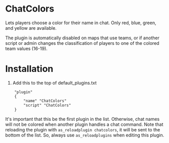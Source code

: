 # ChatColors
Lets players choose a color for their name in chat. Only red, blue, green, and yellow are available.  

The plugin is automatically disabled on maps that use teams, or if another script or admin changes the classification of players to one of the colored team values (16-19).

# Installation
1. Add this to the top of default_plugins.txt
```
    "plugin"
    {
        "name" "ChatColors"
        "script" "ChatColors"
    }
```
It's important that this be the first plugin in the list. Otherwise, chat names will not be colored when another plugin handles a chat command. Note that reloading the plugin with `as_reloadplugin chatcolors`, it will be sent to the bottom of the list. So, always use `as_reloadplugins` when editing this plugin.

